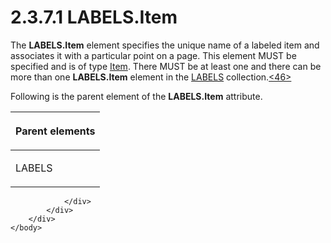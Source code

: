 <html dir="LTR" xmlns:mshelp="http://msdn.microsoft.com/mshelp" xmlns:ddue="http://ddue.schemas.microsoft.com/authoring/2003/5" xmlns:xlink="http://www.w3.org/1999/xlink" xmlns:tool="http://www.microsoft.com/tooltip">
    <head>
        <meta http-equiv="Content-Type" content="text/html; CHARSET=utf-8"></meta>
        <meta name="save" content="history"></meta>
        <title>2.3.7.1 LABELS.Item</title>
        <xml>
            <mshelp:toctitle title="2.3.7.1 LABELS.Item"></mshelp:toctitle>
            <mshelp:rltitle title="[MS-RGDI]: LABELS.Item"></mshelp:rltitle>
            <mshelp:keyword index="A" term="578de8c3-cd44-4a7b-9d96-4500583f27c0"></mshelp:keyword>
            <mshelp:attr name="DCSext.ContentType" value="open specification"></mshelp:attr>
            <mshelp:attr name="AssetID" value="578de8c3-cd44-4a7b-9d96-4500583f27c0"></mshelp:attr>
            <mshelp:attr name="TopicType" value="kbRef"></mshelp:attr>
            <mshelp:attr name="DCSext.Title" value="[MS-RGDI]: LABELS.Item" />
        </xml>
    </head>
    <body>
        <div id="header">
            <h1 class="heading">2.3.7.1 LABELS.Item</h1>
        </div>
        <div id="mainSection">
            <div id="mainBody">
                <div id="allHistory" class="saveHistory"></div>
                <div id="sectionSection0" class="section" name="collapseableSection">
                    

<p>The <b>LABELS.Item</b> element specifies the unique name of
a labeled item and associates it with a particular point on a page. This
element MUST be specified and is of type <a href="d9e55a22-e349-488d-b9f2-5656a8e2daea.htm">Item</a>. There MUST be at
least one and there can be more than one <b>LABELS.Item</b> element in the <a href="89271972-0575-4b18-af8a-92b4d1b52af0.htm">LABELS</a> collection.<a id="Appendix_A_Target_46"></a><a href="5f16d945-e8a0-4cc3-9547-1c8f3e568219.htm#Appendix_A_46" aria-label="Product behavior note 46">&lt;46&gt;</a></p>

<p>Following is the parent element of the <b>LABELS.Item</b>
attribute.</p>

<table>
 <thead>
  <tr>
   <th>
   <p>Parent elements</p>
   </th>
  </tr>
 </thead>
 <tr>
  <td>
  <p>LABELS</p>
  </td>
 </tr>
</table>


                </div>
            </div>
        </div>
    </body>
</html>